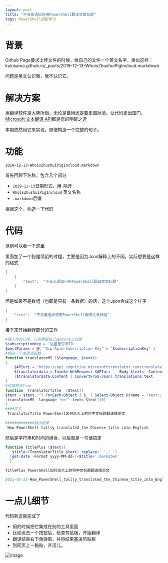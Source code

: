 ```yaml
---
layout: post
title: "不会英语如何用PowerShell翻译文章标题"
tags: PowerShell初阶学习
---
```

# 背景
Github Page要求上传文件的时候，给自己的文件一个英文名字，类似这样：kukisama.github.io/_posts/2019-12-13-WhoisZhushuiPigIncloud.markdown 

问题是英文认识我，我不认识它。

# 解决方案
用翻译软件是大势所趋，无论是自用还是要走国际范，让代码走出国门，[Microsoft 文本翻译 API](https://azure.microsoft.com/zh-cn/pricing/details/cognitive-services/translator-text-api/)都是您的明智之选

本期依然用它来实现，顺便构造一个完整的句子。
# 功能
`2019-12-13-WhoisZhushuiPigIncloud.markdown`

首先回顾下名称，包含几个部分
- `2019-12-13`日期形式，用-隔开
- `WhoisZhushuiPigIncloud` 英文名称
- `.markdown`后缀

根据这个，构造一下代码

# 代码
范例可以看一下[这里](https://docs.microsoft.com/en-us/azure/cognitive-services/translator/quickstart-translator?tabs=python#translate-text
)

里面加了一个狗尾续貂的过程，主要是因为Json解释上的不同，实际想要是这样的格式
```powershell
[
    {
        "text":  "不会英语如何用PowerShell翻译文章标题"
    }
]
```
但是如果不是数组（也即是只有一条数据）的话，这个Json会成这个样子
```powershell
{
    "text":  "不会英语如何用PowerShell翻译文章标题"
}
```
接下来开始翻译部分的工作
```powershell
#输入你的订阅，订阅需要自己在Azure上创建
$subscriptionKey = '这里是订阅ID'
$postParams = @{ "Ocp-Apim-Subscription-Key" = "$subscriptionKey" }
#构造一个主逻辑函数
function translatorMS ($language, $texts)
{
	$APIuri = "https://api.cognitive.microsofttranslator.com/translate?api-version=3.0&to=$language"  
	$translatordata = Invoke-WebRequest $APIuri ` -Body $texts -ContentType "application/json;charset=utf-8" -Method POST -Headers $postParams
	($translatordata.Content | ConvertFrom-Json).translations.text
}
#构造转换Json
function  TranslatorTitle  ($text){
$text = $text,""| ForEach-Object { $_ | Select-Object @{name = 'text'; e = { $_} }} | ConvertTo-Json
(translatorMS -language "en" -texts $text)[0]
}
####正文
 TranslatorTitle PowerShell如何高大上的将中文标题翻译成英文
 
#############输出结果
 How PowerShell tallly translated the Chinese title into English
```
然后是字符串和时间的组合，以后就是一句话搞定
```powershell
function TitlePlus ($text){
   $title=(TranslatorTitle $text).replace(' ','_')
  (get-date -Format yyyy-MM-dd-)+$title+'.markdown'
  }
  
TitlePlus PowerShell如何高大上的将中文标题翻译成英文

2021-05-25-How_PowerShell_tallly_translated_the_Chinese_title_into_English.markdown
```
# 一点儿细节
代码到这就完成了
- 用的时候把它集成在别的工具里面
- 比如点击一个按钮后，检查剪贴板，开始翻译
- 翻译结束右下角弹窗，并将结果塞进剪贴板
- 到网页上一黏贴，齐活儿。

 ![image](http://ny9s.com/picupdate/20210525140659.png)
 
